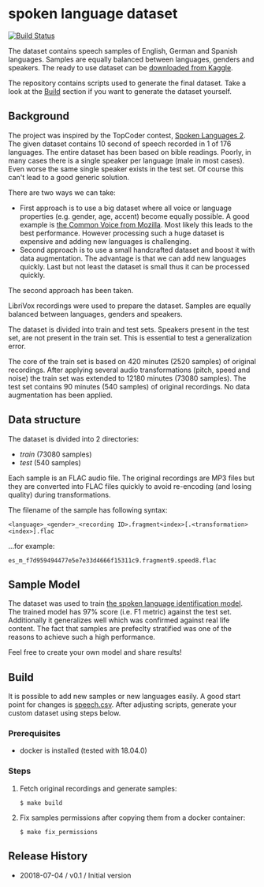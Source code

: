 # spoken language dataset

[![Build Status](https://travis-ci.org/tomasz-oponowicz/spoken_language_dataset.svg?branch=master)](https://travis-ci.org/tomasz-oponowicz/spoken_language_dataset)

The dataset contains speech samples of English, German and Spanish languages.
Samples are equally balanced between languages, genders and speakers.
The ready to use dataset can be [downloaded from Kaggle][kg].

The repository contains scripts used to generate the final dataset. 
Take a look at the [Build](#Build) section if you want to generate the dataset yourself.

## Background

The project was inspired by the TopCoder contest, [Spoken Languages 2][tc].
The given dataset contains 10 second of speech recorded in 1 of 176 languages.
The entire dataset has been based on bible readings. 
Poorly, in many cases there is a single speaker per language (male in most cases).
Even worse the same single speaker exists in the test set.
Of course this can't lead to a good generic solution.

There are two ways we can take:

* First approach is to use a big dataset where all voice or language properties (e.g. gender, age, accent) become equally possible. 
  A good example is [the Common Voice from Mozilla][cv].
  Most likely this leads to the best performance.
  However processing such a huge dataset is expensive and adding new languages is challenging.
* Second approach is to use a small handcrafted dataset and boost it with data augmentation. 
  The advantage is that we can add new languages quickly.
  Last but not least the dataset is small thus it can be processed quickly.

The second approach has been taken.

LibriVox recordings were used to prepare the dataset. 
Samples are equally balanced between languages, genders and speakers. 

The dataset is divided into train and test sets. 
Speakers present in the test set, are not present in the train set. 
This is essential to test a generalization error.

The core of the train set is based on 420 minutes (2520 samples) of original recordings.
After applying several audio transformations (pitch, speed and noise) the train set was extended to 12180 minutes (73080 samples).
The test set contains 90 minutes (540 samples) of original recordings. No data augmentation has been applied.

## Data structure

The dataset is divided into 2 directories:

* *train* (73080 samples)
* *test* (540 samples)

Each sample is an FLAC audio file. 
The original recordings are MP3 files but they are converted into FLAC files quickly 
to avoid re-encoding (and losing quality) during transformations. 

The filename of the sample has following syntax:

    <language>_<gender>_<recording ID>.fragment<index>[.<transformation><index>].flac
...for example:

    es_m_f7d959494477e5e7e33d4666f15311c9.fragment9.speed8.flac

## Sample Model

The dataset was used to train [the spoken language identification model][sli]. 
The trained model has 97% score (i.e. F1 metric) against the test set. 
Additionally it generalizes well which was confirmed against real life content. 
The fact that samples are prefeclty stratified was one of the reasons to achieve such a high performance.

Feel free to create your own model and share results!

## Build

It is possible to add new samples or new languages easily. 
A good start point for changes is [speech.csv](speech.csv).
After adjusting scripts, generate your custom dataset using steps below.

### Prerequisites

* docker is installed (tested with 18.04.0)

### Steps

1. Fetch original recordings and generate samples:

       $ make build
1. Fix samples permissions after copying them from a docker container:

       $ make fix_permissions

## Release History

* 20018-07-04 / v0.1 / Initial version

[tc]: https://community.topcoder.com/longcontest/?module=ViewProblemStatement&rd=16555&pm=13978
[sli]: https://github.com/tomasz-oponowicz/spoken_language_identification
[cv]: https://voice.mozilla.org/en/languages
[kg]: https://www.kaggle.com/toponowicz
